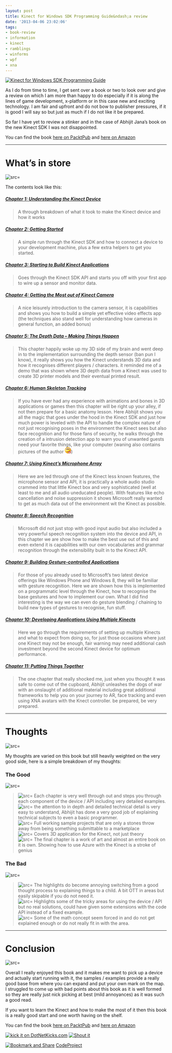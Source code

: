 ```yaml
---
layout: post
title: Kinect for Windows SDK Programming Guide&ndash;a review
date: '2013-04-06 23:02:06'
tags:
- book-review
- information
- kinect
- ramblings
- winforms
- wpf
- xna
---
```


[![Kinect for Windows SDK Programming Guide](http://1.2.3.12/bmi/dgdsbygo8mp3h.cloudfront.net/sites/default/files/imagecache/productview_larger/2380OT.jpg "Kinect for Windows SDK Programming Guide")](http://www.packtpub.com/sites/default/files/2380OT.jpg)

As I do from time to time, I get sent over a book or two to look over and give a review on which I am more than happy to do especially if it is along the lines of game development, x-platform or in this case new and exciting technology.  I am fair and upfront and do not bow to publisher pressures, if it is good I will say so but just as much if I do not like it be prepared.

So far I have yet to review a stinker and in the case of Abhijit Jana’s book on the new Kinect SDK I was not disappointed.

You can find the book [here on PacktPub](http://bit.ly/LUYcyD) and [here on Amazon](http://www.amazon.com/Kinect-Windows-SDK-Programming-Guide/product-reviews/1849692386/ref=dp_top_cm_cr_acr_txt?ie=UTF8&showViewpoints=1)

* * *

# What’s in store

![src=]()

The contents look like this:

##### [Chapter 1: Understanding the Kinect Device](http://www.packtpub.com/kinect-for-windows-software-development-kit-programming-guide/book#chapter_1)

> A through breakdown of what it took to make the Kinect device and how it works

##### [Chapter 2: Getting Started](http://www.packtpub.com/kinect-for-windows-software-development-kit-programming-guide/book#chapter_2)

> A simple run through the Kinect SDK and how to connect a device to your development machine, plus a few extra helpers to get you started.

##### [Chapter 3: Starting to Build Kinect Applications](http://www.packtpub.com/kinect-for-windows-software-development-kit-programming-guide/book#chapter_3)

> Goes through the Kinect SDK API and starts you off with your first app to wire up a sensor and monitor data.

##### [Chapter 4: Getting the Most out of Kinect Camera](http://www.packtpub.com/kinect-for-windows-software-development-kit-programming-guide/book#chapter_4)

> A nice leisurely introduction to the camera sensor, it is capabilities and shows you how to build a simple yet effective video effects app (the techniques also stand well for understanding how cameras in general function, an added bonus)

##### [Chapter 5: The Depth Data – Making Things Happen](http://www.packtpub.com/kinect-for-windows-software-development-kit-programming-guide/book#chapter_5)

> This chapter happily woke up my 3D side of my brain and went deep in to the implementation surrounding the depth sensor (ban pun I know), it really shows you how the Kinect understands 3D data and how it recognises different players / characters.  it reminded me of a demo that was shown where 3D depth data from a Kinect was used to create 3D printer models and their eventual printed result.

##### [Chapter 6: Human Skeleton Tracking](http://www.packtpub.com/kinect-for-windows-software-development-kit-programming-guide/book#chapter_6)

> If you have ever had any experience with animations and bones in 3D applications or games then this chapter will be right up your alley, if not then prepare for a basic anatomy lesson.  Here Abhijit shows you all the magic that goes under the hood in the Kinect SDK and just how much power is leveled with the API to handle the complex nature of not just recognising poses in the environment the Kinect sees but also face recognition and for those fans of security, he walks through the creation of a intrusion detection app to warn you of unwanted guests need your favorite things, like your computer (waning also contains pictures of the author ![Smile with tongue out](/Images/wordpress/2013/04/wlEmoticon-smilewithtongueout.png))

##### [Chapter 7: Using Kinect’s Microphone Array](http://www.packtpub.com/kinect-for-windows-software-development-kit-programming-guide/book#chapter_7)

> Here we are led through one of the Kinect less known features, the microphone sensor and API, it is practically a whole audio studio crammed into that little Kinect box and very sophisticated (well at least to me and all audio uneducated people).  With features like echo cancellation and noise suppression it shows Microsoft really wanted to get as much data out of the environment wit the Kinect as possible.

##### [Chapter 8: Speech Recognition](http://www.packtpub.com/kinect-for-windows-software-development-kit-programming-guide/book#chapter_8)

> Microsoft did not just stop with good input audio but also included a very powerful speech recognition system into the device and API, in this chapter we are show how to make the best use out of this and even extend it is capabilities with our own vocabularies and grammar recognition through the extensibility built in to the Kinect API.

##### [Chapter 9: Building Gesture-controlled Applications](http://www.packtpub.com/kinect-for-windows-software-development-kit-programming-guide/book#chapter_9)

> For those of you already used to Microsoft’s two latest device offerings like Windows Phone and Windows 8, they will be familiar with gesture recognition.  Here we are shown how this is implemented on a programmatic level through the Kinect, how to recognise the base gestures and how to implement our own.  What I did find interesting is the way we can even do gesture blending / chaining to build new types of gestures to recognise, fun stuff.

##### [Chapter 10: Developing Applications Using Multiple Kinects](http://www.packtpub.com/kinect-for-windows-software-development-kit-programming-guide/book#chapter_10)

> Here we go through the requirements of setting up multiple Kinects and what to expect from doing so, for just those occasions where just one Kinect may not be enough, fair warning may need additional cash investment beyond the second Kinect device for optimum performance.

##### [Chapter 11: Putting Things Together](http://www.packtpub.com/kinect-for-windows-software-development-kit-programming-guide/book#chapter_11)

> The one chapter that really shocked me, just when you thought it was safe to come out of the cupboard, Abhijit unleashes the dogs of war with an onslaught of additional material including great additional frameworks to help you on your journey to AR, face tracking and even using XNA avatars with the Knect controller.  be prepared, be very prepared.

* * *

# Thoughts

![src=]()

My thoughts are varied on this book but still heavily weighted on the very good side, here is a simple breakdown of my thoughts:

### The Good

![src=]()

> ![src=]()    Each chapter is very well through out and steps you through each component of the device / API  including very detailed examples.  
> ![src=]()    the attention to in depth and detailed technical detail is very easy to understand, Abhijit  has done a very good job of explaining technical subjects to even a basic programmer.  
> ![src=]()    Full working sample projects that are only a stones throw away from being something submittable to a marketplace  
> ![src=]()    Covers 3D application for the Kinect, not just theory  
> ![src=]()    The final chapter is a work of art and almost an entire book on it is own.  Showing how to use Azure with the Kinect is a stroke of genius

### The Bad

![src=]()

> ![src=]()    The highlights do become annoying switching from a good thought process to explaining things to a child.  A bit OTT in areas but easily skipable if you do not need it.  
> ![src=]()    Highlights some of the tricky areas for using the device / API but no real solutions, could have given some extensions with the code API instead of a fixed example.  
> ![src=]()    Some of the math concept seem forced in and do not get explained enough or do not really  fit in with the area.

* * *

# Conclusion

![src=]()

Overall I really enjoyed this book and it makes me want to pick up a device and actually start running with it, the samples / examples provide a really good base from where you can expand and put your own mark on the map.  I struggled to come up with bad points about this book as it is well formed so they are really just nick picking at best (mild annoyances)  as it was such a good read.

If you want to learn the Kinect and how to make the most of it then this book is a really good start and one worth having on the shelf.

You can find the book [here on PacktPub](http://bit.ly/LUYcyD) and [here on Amazon](http://www.amazon.com/Kinect-Windows-SDK-Programming-Guide/product-reviews/1849692386/ref=dp_top_cm_cr_acr_txt?ie=UTF8&showViewpoints=1)

[![kick it on DotNetKicks.com](http://www.dotnetkicks.com/Services/Images/KickItImageGenerator.ashx?url=http://darkgenesis.zenithmoon.com/kinect-for-windows-sdk-programming-guidea-review/&bgcolor=6600FF)](http://www.dotnetkicks.com/kick/?url=http://darkgenesis.zenithmoon.com/kinect-for-windows-sdk-programming-guidea-review/) [![Shout it](http://dotnetshoutout.com/image.axd?url=http://darkgenesis.zenithmoon.com/kinect-for-windows-sdk-programming-guidea-review/)](http://dotnetshoutout.com/Submit?url=http://darkgenesis.zenithmoon.com/kinect-for-windows-sdk-programming-guidea-review/)<script type="text/javascript">// <![CDATA[
var dzone_url = 'http://darkgenesis.zenithmoon.com/kinect-for-windows-sdk-programming-guidea-review/';
// ]]></script>  
<script type="text/javascript">// <![CDATA[
var dzone_title = 'Kinect for Windows SDK Programming Guide–a review';
// ]]></script>  
<script type="text/javascript">// <![CDATA[
var dzone_blurb = 'Kinect for Windows SDK Programming Guide–a review';
// ]]></script>  
<script type="text/javascript">// <![CDATA[
var dzone_style = '2';
// ]]></script>  
<script type="text/javascript" src="http://widgets.dzone.com/links/widgets/zoneit.js" language="javascript"></script><script type="text/javascript">// <![CDATA[
var addthis_pub="runxc1";
// ]]></script>[![Bookmark and Share](http://s7.addthis.com/static/btn/lg-share-en.gif)](http://www.addthis.com/bookmark.php?v=20)  <script type="text/javascript" src="http://s7.addthis.com/js/200/addthis_widget.js"></script>[CodeProject](http://www.codeproject.com/script/Articles/BlogFeedList?amid=9502591)
